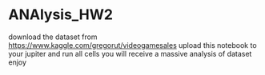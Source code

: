# ANAlysis_HW2 
download the dataset from https://www.kaggle.com/gregorut/videogamesales
upload this notebook to your jupiter and run all cells
you will receive a massive analysis of dataset
enjoy
